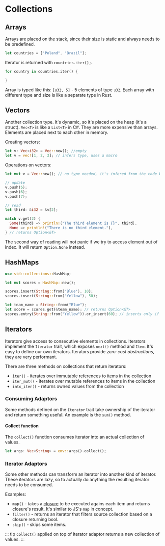 # Collections

## Arrays

Arrays are placed on the stack, since their size is static and
always needs to be predefined.

```rust
let countries = ["Poland", "Brazil"];
```

Iterator is returned with `countries.iter();`.

```rust
for country in countries.iter() {

}
```

Array is typed like this: `[u32, 5]` - 5 elements of type `u32`.
Each array with different type and size is like a separate type in Rust.

## Vectors

Another collection type. It's dynamic, so it's placed on the heap (it's a
struct). `Vec<T>` is like a `List<T>` in C#. They are more expensive than
arrays. Elements are placed next to each other in memory.

Creating vectors:

```rust
let v: Vec<i32> = Vec::new(); //empty
let v = vec![1, 2, 3]; // infers type, uses a macro
```

Operations on vectors:

```rust
let mut v = Vec::new(); // no type needed, it's infered from the code below

// update
v.push(5);
v.push(6);
v.push(7);

// read
let third: &i32 = &v[2];

match v.get(2) {
  Some(third) => println!("The third element is {}", third),
  None => println!("There is no third element."),
} // returns Option<&T>
```

The second way of reading will not panic if we try to access element out of
index. It will return `Option.None` instead.

## HashMaps

```rust
use std::collections::HashMap;

let mut scores = HashMap::new();

scores.insert(String::from("Blue"), 10);
scores.insert(String::from("Yellow"), 50);

let team_name = String::from("Blue");
let score = scores.get(&team_name); // returns Option<&T>
scores.entry(String::from("Yellow")).or_insert(60); // inserts only if Yellow key is not there yet
```

## Iterators

Iterators give access to consecutive elements in collections. Iterators
implement the `Iterator` trait, which exposes `next()` method and `Item`.
It's easy to define our own iterators.
Iterators provide *zero-cost abstractions*, they are very performant.

There are three methods on collections that return iterators:

- `iter()` - iterates over immutable references to items in the collection
- `iter_mut()` - iterates over mutable references to items in the collection
- `into_iter()` - returns owned values from the collection

### Consuming Adaptors

Some methods defined on the `Iterator` trait take ownership of the iterator
and return something useful. An example is the `sum()` method.

#### Collect function

The `collect()` function consumes iterator into an actual collection
of values.

```rust
let args: Vec<String> = env::args().collect();
```

### Iterator Adaptors

Some other methods can transform an iterator into another kind of iterator.
These iterators are lazy, so to actually do anything the resulting iterator
needs to be consumed.

Examples:

- `map()` - takes a [closure](./closures.md) to be executed agains each item and
  returns closure's result. It's similar to JS's `map` in concept.
- `filter()` - returns an iterator that filters source collection based on a
  closure returning bool.
- `skip()` - skips some items.

::: tip
`collect()` applied on top of iterator adaptor returns a new collection of
values.
:::